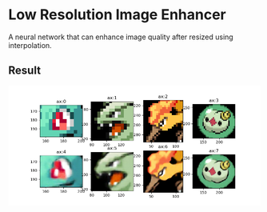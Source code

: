 # Low Resolution Image Enhancer
A neural network that can enhance image quality after resized using interpolation.

## Result
![image](https://github.com/Guzznorlax/Resized-Image-Enhancer/blob/master/Figure_1.png)
